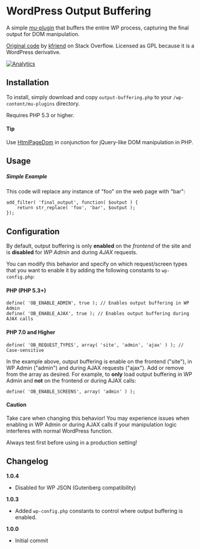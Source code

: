 # WordPress Output Buffering

A simple [mu-plugin](https://codex.wordpress.org/Must_Use_Plugins) that buffers the entire WP process, capturing the final output for DOM manipulation.

[Original code](http://stackoverflow.com/a/22818089/3799374) by [kfriend](https://stackoverflow.com/users/419673/kfriend) on Stack Overflow. Licensed as GPL because it is a WordPress derivative.

[![Analytics](https://ga-beacon.appspot.com/UA-67333102-2/dmhendricks/wordpress-output-buffering?flat)](https://ga-beacon.appspot.com/?utm_source=github.com&utm_medium=campaign&utm_content=button&utm_campaign=wordpress-output-buffering)

## Installation

To install, simply download and copy `output-buffering.php` to your `/wp-content/mu-plugins` directory.

Requires PHP 5.3 or higher.

#### Tip

Use [HtmlPageDom](https://github.com/wasinger/htmlpagedom) in conjunction for jQuery-like DOM manipulation in PHP.

## Usage

##### Simple Example

This code will replace any instance of "foo" on the web page with "bar":

```
add_filter( 'final_output', function( $output ) {
    return str_replace( 'foo', 'bar', $output );
});
```

## Configuration

By default, output buffering is only **enabled** on the *frontend* of the site and is **disabled** for *WP Admin* and during *AJAX* requests.

You can modify this behavior and specify on which request/screen types that you want to enable it by adding the following constants to `wp-config.php`:

#### PHP (PHP 5.3+)

```
define( 'OB_ENABLE_ADMIN', true ); // Enables output buffering in WP Admin
define( 'OB_ENABLE_AJAX', true ); // Enables output buffering during AJAX calls
```

#### PHP 7.0 and Higher

```
define( 'OB_REQUEST_TYPES', array( 'site', 'admin', 'ajax' ) ); // Case-sensitive
```

In the example above, output buffering is enable on the frontend ("site"), in WP Admin ("admin") and during AJAX requests ("ajax"). Add or remove from the array as desired. For example, to **only** load output buffering in WP Admin and **not** on the frontend or during AJAX calls:

```
define( 'OB_ENABLE_SCREENS', array( 'admin' ) );
```

#### Caution

Take care when changing this behavior! You may experience issues when enabling in WP Admin or during AJAX calls if your manipulation logic interferes with normal WordPress function.

Always test first before using in a production setting!

## Changelog

**1.0.4**
* Disabled for WP JSON (Gutenberg compatibility)

**1.0.3**
* Added `wp-config.php` constants to control where output buffering is enabled.

**1.0.0**
* Initial commit
